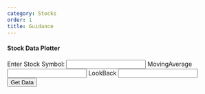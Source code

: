 ```yaml
---
category: Stocks
order: 1
title: Guidance
---
```

<script src="{{ site.baseurl }}/scripts/stocks.js"></script>
<script src="https://cdn.plot.ly/plotly-latest.min.js"></script>

#### Stock Data Plotter
<div class="stock_container">
    <form id="stock_form">
        <label id="stock_label" for="stock_symbol">Enter Stock Symbol:</label>
        <input type="text" id="stock_symbol" name="symbol" required>
        <label id="stock_mva_label" for="stock_mva_symbol">MovingAverage</label>
        <input type="text" id="stock_mva_symbol" name="symbol">
          <label id="stock_window_label" for="stock_window_symbol">LookBack</label>
        <input type="text" id="stock_window_symbol" name="symbol">
        <button id="stock_button" type="submit">Get Data</button>
    </form>
    <div id="stock_plot"></div>
    <div id="stock_hist"></div>
</div>

<script>
        document.getElementById('stock_form').addEventListener('submit', async function(event) {
            event.preventDefault();

            const symbol = document.getElementById('stock_symbol').value.trim();
            if (!symbol) {
                alert('Please enter a stock symbol.');
                return;
            }
         const mva = document.getElementById('stock_mva_symbol').value.trim();
         const window = document.getElementById('stock_window_symbol').value.trim();
            try {
                const data = await getStockData(symbol);
                const dates =  data.data.map(entry => entry.date);
                const prices =  data.data.map(entry => entry.adjClose);
                const result= await calculateBuyAndSell(dates,prices,mva?mva:3,window?window:10)

                // Plot data using Plotly
                const trace = {
                    x: dates,
                    y: prices,
                    type: 'scatter',
                    mode: 'lines',
                    name: `${symbol} Closing Prices`
                };

                  const trace1 = {
                    x: result.sellPrices.map(entry => entry.date),
                    y: result.sellPrices.map(entry => entry.price),
                    type: 'scatter',
                    mode: 'markers',
                    name: `${symbol} Sell Signal`
                };

                  const trace2 = {
                    x: result.buyPrices.map(entry => entry.date),
                    y: result.buyPrices.map(entry => entry.price),
                    type: 'scatter',
                    mode: 'markers',
                    name: `${symbol} Buy Signal`
                };

                const layout = {
                    title: `Daily Closing Prices for ${symbol}`,
                    xaxis: { title: 'Date' },
                    yaxis: { title: 'Price (USD)' }
                };

                Plotly.newPlot('stock_plot', [trace,trace1,trace2], layout);

                const trace = {
        x: result.ratio,  // data array
        type: 'histogram',  // specify the type as histogram
        marker: {
            color: 'rgba(0,123,255,0.7)',  // Color of the bars
            line: {
                color: 'rgba(0,123,255,1)',  // Border color
                width: 1  // Border width
            }
        },
        nbinsx: 10,  // Number of bins in the histogram
    };

    // Layout configuration
    const layout = {
        title: 'Sample Histogram',
        xaxis: {
            title: 'Value',
        },
        yaxis: {
            title: 'Frequency',
        },
    };

    // Create the plot
    Plotly.newPlot('stock_hist', [trace], layout);
            } catch (error) {
                console.error('Error:', error);
                alert('An error occurred while fetching or plotting data. Please try again.');
            }
        });
</script>


